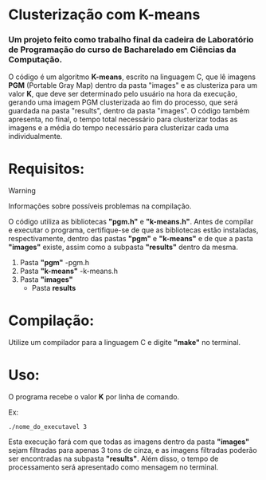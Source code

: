 # Clusterização com K-means
### Um projeto feito como trabalho final da cadeira de Laboratório de Programação do curso de Bacharelado em Ciências da Computação.

O código é um algoritmo **K-means**, escrito na linguagem C, que lê imagens **PGM** (Portable Gray Map) dentro da pasta "images" e as clusteriza para um valor **K**, que deve ser determinado pelo usuário na hora da execução, gerando uma imagem PGM clusterizada ao fim do processo, que será guardada na pasta "results", dentro da pasta "images". O código também apresenta, no final, o tempo total necessário para clusterizar todas as imagens e a média do tempo necessário para clusterizar cada uma individualmente.

# Requisitos:

> [!WARNING]
> Informações sobre possíveis problemas na compilação.

O código utiliza as bibliotecas **"pgm.h"** e **"k-means.h"**. Antes de compilar e executar o programa, certifique-se de que as bibliotecas estão instaladas, respectivamente, dentro das pastas **"pgm"** e **"k-means"** e de que a pasta **"images"** existe, assim como a subpasta **"results"** dentro da mesma.

1. Pasta **"pgm"**
   -pgm.h
2. Pasta **"k-means"**
   -k-means.h
3. Pasta **"images"**
   - Pasta **results**

# Compilação:

Utilize um compilador para a linguagem C e digite **"make"** no terminal.

# Uso:

O programa recebe o valor **K** por linha de comando.

Ex:
```
./nome_do_executavel 3
``` 
Esta execução fará com que todas as imagens dentro da pasta **"images"** sejam filtradas para apenas 3 tons de cinza, e as imagens filtradas poderão ser encontradas na subpasta **"results"**. Além disso, o tempo de processamento será apresentado como mensagem no terminal.
